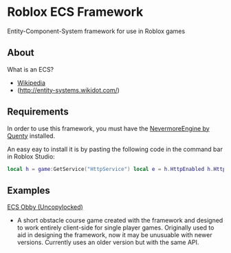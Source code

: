 # Roblox ECS Framework
Entity-Component-System framework for use in Roblox games

## About

What is an ECS?
* [Wikipedia](https://en.wikipedia.org/wiki/Entity%E2%80%93component%E2%80%93system)
* (http://entity-systems.wikidot.com/)

## Requirements

In order to use this framework, you must have the [NevermoreEngine by Quenty](https://github.com/Quenty/NevermoreEngine) installed.

An easy eay to install it is by pasting the following code in the command bar in Roblox Studio:

```lua
local h = game:GetService("HttpService") local e = h.HttpEnabled h.HttpEnabled = true loadstring(h:GetAsync("https://raw.githubusercontent.com/Quenty/NevermoreEngine/version2/Install.lua"))(e)
```

## Examples

[ECS Obby (Uncopylocked)](https://www.roblox.com/games/1815190355/ECS-Obby)
* A short obstacle course game created with the framework and designed to work entirely client-side for single player games. Originally used to aid in designing the framework, now it may be unusuable with newer versions. Currently uses an older version but with the same API.

